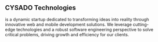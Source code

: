 ## CYSADO Technologies 
is a dynamic startup dedicated to transforming ideas into reality through innovative web and mobile development solutions. We leverage cutting-edge technologies and a robust software engineering perspective to solve critical problems, driving growth and efficiency for our clients.
